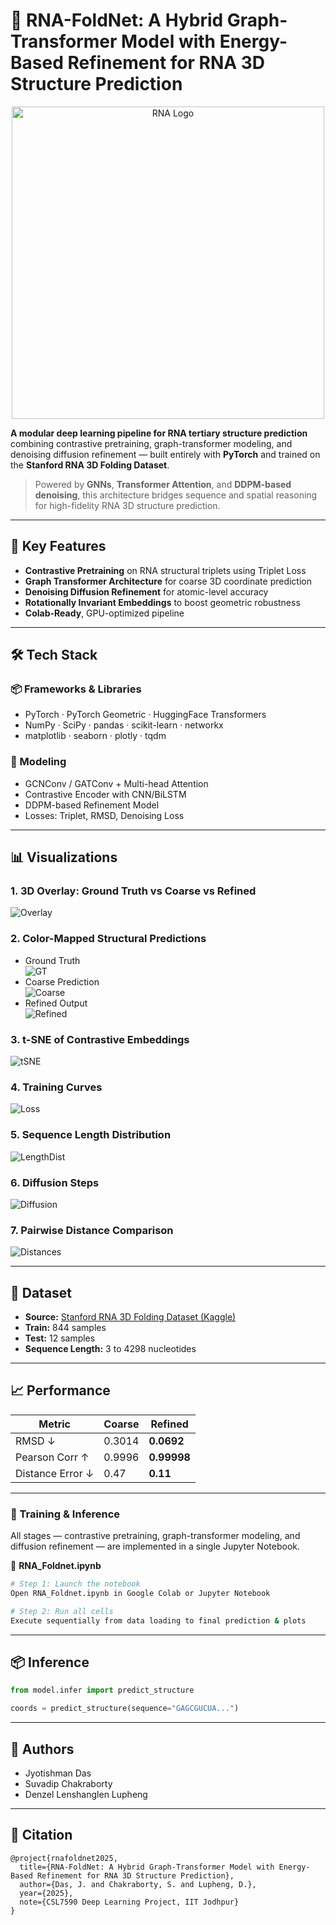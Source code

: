 
# 🧬 RNA-FoldNet: A Hybrid Graph-Transformer Model with Energy-Based Refinement for RNA 3D Structure Prediction

<p align="center">
  <img src="RNA.png" alt="RNA Logo" width="500"/>
</p>


**A modular deep learning pipeline for RNA tertiary structure prediction** combining contrastive pretraining, graph-transformer modeling, and denoising diffusion refinement — built entirely with **PyTorch** and trained on the **Stanford RNA 3D Folding Dataset**.

> Powered by **GNNs**, **Transformer Attention**, and **DDPM-based denoising**, this architecture bridges sequence and spatial reasoning for high-fidelity RNA 3D structure prediction.

---

## 🚀 Key Features

- **Contrastive Pretraining** on RNA structural triplets using Triplet Loss
- **Graph Transformer Architecture** for coarse 3D coordinate prediction
- **Denoising Diffusion Refinement** for atomic-level accuracy
- **Rotationally Invariant Embeddings** to boost geometric robustness
- **Colab-Ready**, GPU-optimized pipeline

---

## 🛠️ Tech Stack

### 📦 Frameworks & Libraries
- PyTorch · PyTorch Geometric · HuggingFace Transformers
- NumPy · SciPy · pandas · scikit-learn · networkx
- matplotlib · seaborn · plotly · tqdm

### 🧠 Modeling
- GCNConv / GATConv + Multi-head Attention
- Contrastive Encoder with CNN/BiLSTM
- DDPM-based Refinement Model
- Losses: Triplet, RMSD, Denoising Loss

---

## 📊 Visualizations

### 1. **3D Overlay: Ground Truth vs Coarse vs Refined**
![Overlay](overlay_gt_coarse_refined.jpeg)

### 2. **Color-Mapped Structural Predictions**
- Ground Truth  
  ![GT](ground_truth.jpeg)
- Coarse Prediction  
  ![Coarse](coarse_prediction.jpeg)
- Refined Output  
  ![Refined](refined_prediction.jpeg)

### 3. **t-SNE of Contrastive Embeddings**
![tSNE](tsne_embeddings.jpeg)

### 4. **Training Curves**
![Loss](training_loss.jpeg)

### 5. **Sequence Length Distribution**
![LengthDist](length_distribution.jpeg)

### 6. **Diffusion Steps**
![Diffusion](diffusion_steps.jpeg)

### 7. **Pairwise Distance Comparison**
![Distances](pairwise_comparison.jpeg)

---

## 📁 Dataset

- **Source:** [Stanford RNA 3D Folding Dataset (Kaggle)](https://www.kaggle.com/competitions/stanford-rna-3d-folding)
- **Train:** 844 samples
- **Test:** 12 samples
- **Sequence Length:** 3 to 4298 nucleotides

---

## 📈 Performance

| Metric             | Coarse  | Refined |
|--------------------|---------|---------|
| RMSD ↓            | 0.3014  | **0.0692** |
| Pearson Corr ↑    | 0.9996  | **0.99998** |
| Distance Error ↓  | 0.47    | **0.11**   |

---

### 🧪 Training & Inference

All stages — contrastive pretraining, graph-transformer modeling, and diffusion refinement — are implemented in a single Jupyter Notebook.

📘 **RNA_Foldnet.ipynb**

```bash
# Step 1: Launch the notebook
Open RNA_Foldnet.ipynb in Google Colab or Jupyter Notebook

# Step 2: Run all cells
Execute sequentially from data loading to final prediction & plots
```

---

## 📦 Inference

```python
from model.infer import predict_structure

coords = predict_structure(sequence="GAGCGUCUA...")
```

---

## 📌 Authors

- Jyotishman Das  
- Suvadip Chakraborty   
- Denzel Lenshanglen Lupheng 

---

## 🏁 Citation

```
@project{rnafoldnet2025,
  title={RNA-FoldNet: A Hybrid Graph-Transformer Model with Energy-Based Refinement for RNA 3D Structure Prediction},
  author={Das, J. and Chakraborty, S. and Lupheng, D.},
  year={2025},
  note={CSL7590 Deep Learning Project, IIT Jodhpur}
}
```
